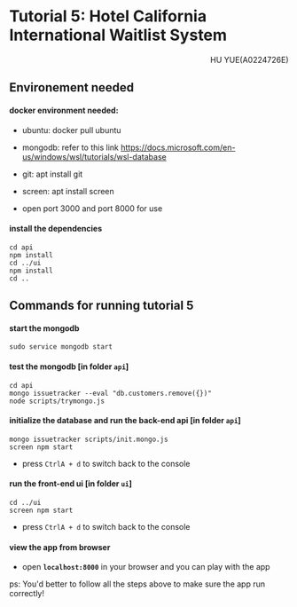 # Tutorial 5: Hotel California International Waitlist System

<p align="right">HU YUE(A0224726E)</p>

## Environement needed
#### docker environment needed:

- ubuntu: docker pull ubuntu

- mongodb: refer to this link https://docs.microsoft.com/en-us/windows/wsl/tutorials/wsl-database

- git: apt install git

- screen: apt install screen

- open port 3000 and port 8000 for use

#### install the dependencies
```
cd api
npm install
cd ../ui
npm install
cd ..
```
## Commands for running tutorial 5
#### start the mongodb
```
sudo service mongodb start
```
#### test the mongodb [in folder `api`]
```
cd api
mongo issuetracker --eval "db.customers.remove({})"
node scripts/trymongo.js
```
#### initialize the database and run the back-end api [in folder `api`]
```
mongo issuetracker scripts/init.mongo.js
screen npm start
```
- press `CtrlA + d` to switch back to the console  
#### run the front-end ui [in folder `ui`]
```
cd ../ui
screen npm start
```
- press `CtrlA + d` to switch back to the console   
#### view the app from browser
- open **`localhost:8000`** in your browser and you can play with the app
  
ps: You'd better to follow all the steps above to make sure the app run correctly!